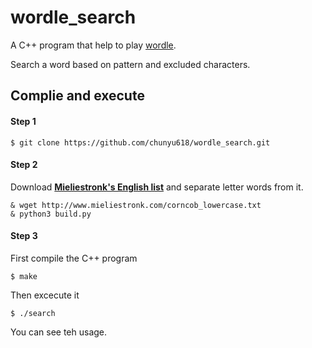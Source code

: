 # wordle_search

A C++ program that help to play [wordle](https://www.powerlanguage.co.uk/wordle/).

Search a word based on pattern and excluded characters.

## Complie and execute

#### Step 1

```
$ git clone https://github.com/chunyu618/wordle_search.git
```



#### Step 2

Download **[Mieliestronk's English list](http://www.mieliestronk.com/corncob_lowercase.txt)** and separate letter words from it.

```
& wget http://www.mieliestronk.com/corncob_lowercase.txt
& python3 build.py
```



#### Step 3

First compile the C++ program

```
$ make
```

Then excecute it

```
$ ./search
```

You can see teh usage.
